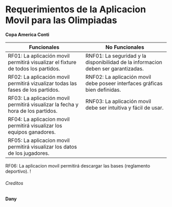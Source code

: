 # Requerimientos de la Aplicacion Movil para las Olimpiadas 
**Copa America Conti**

Funcionales | No Funcionales
------------ | -------------
RF01: La aplicación movil permitirá visualizar el fixture de todos los partidos. | RNF01: La seguridad y la disponibilidad de la informacion deben ser garantizadas.
RF02: La aplicación movil permitirá vizualizar todas las fases de los partidos. | RNF02: La aplicación movil debe poseer interfaces gráficas bien definidas.
RF03: La aplicación movil permitirá visualizar la fecha y hora de los partidos. | RNF03: La aplicación movil debe ser intuitiva y fácil de usar.
RF04: La aplicacion movil permitirá visualizar los equipos ganadores. |
RF05: La aplicacion movil permitirá visualizar los datos de los jugadores. |
RF06: La aplicacion movil permitirá descargar las bases (reglamento deportivo). !

###### Creditos
**Dany**